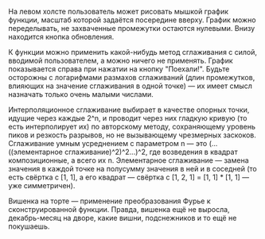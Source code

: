 На левом холсте пользователь может рисовать мышкой график функции, масштаб которой задаётся посередине вверху.  График можно переделывать, не захваченные промежутки остаются нулевыми. Внизу находится кнопка обновления.

К функции можно применить какой-нибудь метод сглаживания с силой, вводимой пользователем, а можно ничего не применять. График показывается справа при нажатии на кнопку "Поехали!". Будьте осторожны с логарифмами размахов сглаживаний (длин промежутков, влияющих на значение сглаживания в одной точке) — их имеет смысл назначать только очень малыми числами.

Интерполяционное сглаживание выбирает в качестве опорных точки, идущие через каждые 2^n, и проводит через них гладкую кривую (то есть интерполирует их) по авторскому методу, сохраняющему уровень пиков и резкость разрывов, но не вызывающему чрезмерных заскоков. Сглаживание умным усреднением с параметром n — это (...((элементарное сглаживание)^2)^2...)^2, где возведения в квадрат композиционные, а всего их n. Элементарное сглаживание — замена значения в каждой точке на полусумму значения в ней и в соседней (то есть свёртка с [1, 1], а его квадрат — свёртка с [1, 2, 1] = [1, 1] * [1, 1] — уже симметричен).

Вишенка на торте — применение преобразования Фурье к сконструированной функции. Правда, вишенка ещё не выросла, декабрь-месяц на дворе, какие вишни, подснежников и то ещё не покушаешь.
